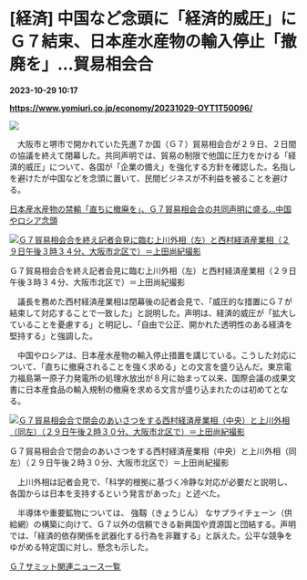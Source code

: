 # [経済] 中国など念頭に「経済的威圧」にＧ７結束、日本産水産物の輸入停止「撤廃を」…貿易相会合

**2023-10-29 10:17**

**https://www.yomiuri.co.jp/economy/20231029-OYT1T50096/**

[![](https://www.yomiuri.co.jp/media/2023/10/20231029-OYT1I50105-1.jpg)](https://www.yomiuri.co.jp/pluralphoto/20231029-OYT1I50105/)

　大阪市と堺市で開かれていた先進７か国（Ｇ７）貿易相会合が２９日、２日間の協議を終えて閉幕した。共同声明では、貿易の制限で他国に圧力をかける「経済的威圧」について、各国が「企業の備え」を強化する方針を確認した。名指しを避けたが中国などを念頭に置いて、民間ビジネスが不利益を被ることを避ける。

[日本産水産物の禁輸「直ちに撤廃を」、Ｇ７貿易相会合の共同声明に盛る…中国やロシア念頭](https://www.yomiuri.co.jp/economy/20231028-OYT1T50216/)

[![Ｇ７貿易相会合を終え記者会見に臨む上川外相（左）と西村経済産業相（２９日午後３時３４分、大阪市北区で）＝上田尚紀撮影](https://www.yomiuri.co.jp/media/2023/10/20231029-OYT1I50091-1.jpg)](https://www.yomiuri.co.jp/pluralphoto/20231029-OYT1I50091/)

Ｇ７貿易相会合を終え記者会見に臨む上川外相（左）と西村経済産業相（２９日午後３時３４分、大阪市北区で）＝上田尚紀撮影

　議長を務めた西村経済産業相は閉幕後の記者会見で、「威圧的な措置にＧ７が結束して対応することで一致した」と説明した。声明は、経済的威圧が「拡大していることを憂慮する」と明記し、「自由で公正、開かれた透明性のある経済を堅持する」と強調した。

　中国やロシアは、日本産水産物の輸入停止措置を講じている。こうした対応について、「直ちに撤廃されることを強く求める」との文言を盛り込んだ。東京電力福島第一原子力発電所の処理水放出が８月に始まって以来、国際会議の成果文書に日本産食品の輸入規制の撤廃を求める文言が盛り込まれたのは初めてとなる。

[![Ｇ７貿易相会合で閉会のあいさつをする西村経済産業相（中央）と上川外相（同左）（２９日午後２時３０分、大阪市北区で）＝上田尚紀撮影](https://www.yomiuri.co.jp/media/2023/10/20231029-OYT1I50080-1.jpg)](https://www.yomiuri.co.jp/pluralphoto/20231029-OYT1I50080/)

Ｇ７貿易相会合で閉会のあいさつをする西村経済産業相（中央）と上川外相（同左）（２９日午後２時３０分、大阪市北区で）＝上田尚紀撮影

　上川外相は記者会見で、「科学的根拠に基づく冷静な対応が必要だと説明し、各国からは日本を支持するという発言があった」と述べた。

　半導体や重要鉱物については、 強靱（きょうじん） なサプライチェーン（供給網）の構築に向けて、Ｇ７以外の信頼できる新興国や資源国と団結する。声明では、「経済的依存関係を武器化する行為を非難する」と訴えた。公平な競争をゆがめる特定国に対し、懸念も示した。

[Ｇ７サミット関連ニュース一覧](https://www.yomiuri.co.jp/feature/titlelist/g7_summit/)